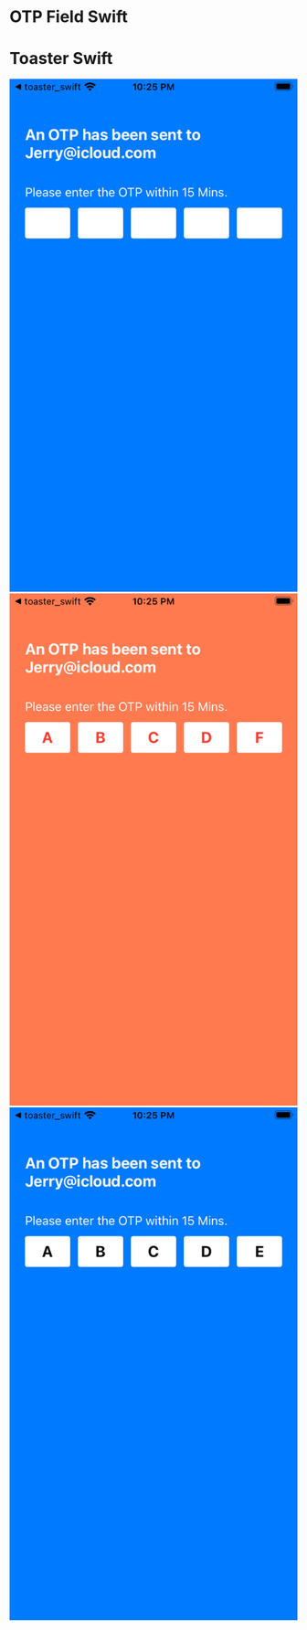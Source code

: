 # OTP Field Swift

# Toaster Swift

![Alt text](/screenshots/OTPBlank.png?raw=true "OTP Blank")
![Alt text](/screenshots/OTPFailed.png?raw=true "OTP Failed")
![Alt text](/screenshots/OTPSuccess.png?raw=true "OTP Success")
